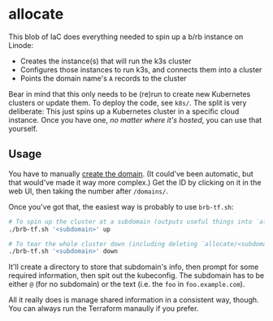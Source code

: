 # allocate

This blob of IaC does everything needed to spin up a b/rb instance on Linode:

- Creates the instance(s) that will run the k3s cluster
- Configures those instances to run k3s, and connects them into a cluster
- Points the domain name's `A` records to the cluster

Bear in mind that this only needs to be (re)run to create new Kubernetes clusters or update them.
To deploy the code, see `k8s/`.
The split is very deliberate: This just spins up a Kubernetes cluster in a specific cloud instance.
Once you have one, *no matter where it's hosted*, you can use that yourself.

## Usage

You have to manually [create the domain](https://cloud.linode.com/domains).
(It could've been automatic, but that would've made it way more complex.)
Get the ID by clicking on it in the web UI, then taking the number after `/domains/`.

Once you've got that, the easiest way is probably to use `brb-tf.sh`:

```sh
# To spin up the cluster at a subdomain (outputs useful things into `allocate/<subdomain>/`)
./brb-tf.sh '<subdomain>' up

# To tear the whole cluster down (including deleting `allocate/<subdomain>/`)
./brb-tf.sh '<subdomain>' down
```

It'll create a directory to store that subdomain's info, then prompt for some required information, then spit out the kubeconfig.
The subdomain has to be either `@` (for no subdomain) or the text (i.e. the `foo` in `foo.example.com`).

All it really does is manage shared information in a consistent way, though.
You can always run the Terraform manaully if you prefer.
